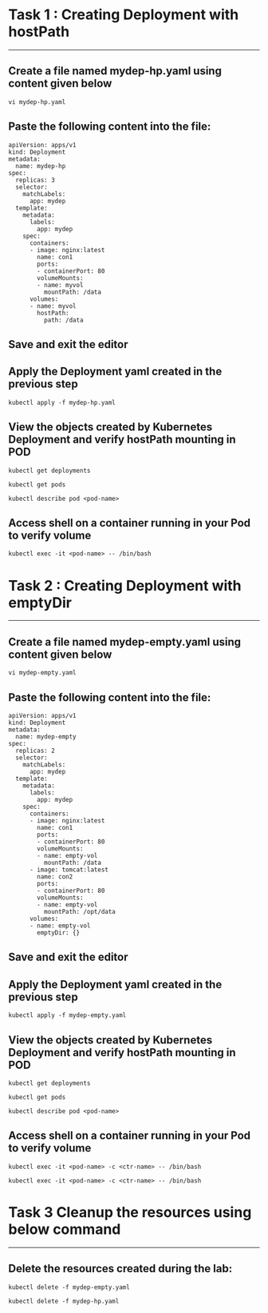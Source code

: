 # Task 1 : Creating Deployment with hostPath
--------------------------------------------------------------------------
## Create a file named mydep-hp.yaml using content given below
```
vi mydep-hp.yaml
```
## Paste the following content into the file:
```
apiVersion: apps/v1
kind: Deployment
metadata:
  name: mydep-hp
spec:
  replicas: 3
  selector:
    matchLabels:
      app: mydep
  template:
    metadata:
      labels:
        app: mydep
    spec:
      containers:
      - image: nginx:latest
        name: con1
        ports:
        - containerPort: 80
        volumeMounts:
        - name: myvol
          mountPath: /data
      volumes:
      - name: myvol
        hostPath:
          path: /data
  ```
## Save and exit the editor
## Apply the Deployment yaml created in the previous step
```
kubectl apply -f mydep-hp.yaml
```
## View the objects created by Kubernetes Deployment and verify hostPath mounting in POD
```
kubectl get deployments
```
```
kubectl get pods
```
```
kubectl describe pod <pod-name>
```
## Access shell on a container running in your Pod to verify volume
```
kubectl exec -it <pod-name> -- /bin/bash
```

# Task 2 : Creating Deployment with emptyDir
--------------------------------------------------------------------------
## Create a file named mydep-empty.yaml using content given below
```
vi mydep-empty.yaml
```
## Paste the following content into the file:
```
apiVersion: apps/v1
kind: Deployment
metadata:
  name: mydep-empty
spec:
  replicas: 2
  selector:
    matchLabels:
      app: mydep
  template:
    metadata:
      labels:
        app: mydep
    spec:
      containers:
      - image: nginx:latest
        name: con1
        ports:
        - containerPort: 80
        volumeMounts:
        - name: empty-vol
          mountPath: /data
      - image: tomcat:latest
        name: con2
        ports:
        - containerPort: 80
        volumeMounts:
        - name: empty-vol
          mountPath: /opt/data
      volumes:
      - name: empty-vol
        emptyDir: {}
  ```
## Save and exit the editor
## Apply the Deployment yaml created in the previous step
```
kubectl apply -f mydep-empty.yaml
```
## View the objects created by Kubernetes Deployment and verify hostPath mounting in POD
```
kubectl get deployments
```
```
kubectl get pods
```
```
kubectl describe pod <pod-name>
```
## Access shell on a container running in your Pod to verify volume
```
kubectl exec -it <pod-name> -c <ctr-name> -- /bin/bash
```
```
kubectl exec -it <pod-name> -c <ctr-name> -- /bin/bash
```
# Task 3 Cleanup the resources using below command
-----------------------------------------------------------------------------
## Delete the resources created during the lab:
```
kubectl delete -f mydep-empty.yaml
```
```
kubectl delete -f mydep-hp.yaml
```
